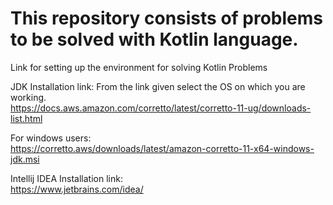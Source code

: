 # This repository consists of problems to be solved with Kotlin language.
Link for setting up the environment for solving Kotlin Problems

JDK Installation link: From the link given select the OS on which you are working.<br>
https://docs.aws.amazon.com/corretto/latest/corretto-11-ug/downloads-list.html

For windows users:<br>
https://corretto.aws/downloads/latest/amazon-corretto-11-x64-windows-jdk.msi

Intellij IDEA Installation link:<br>
https://www.jetbrains.com/idea/
